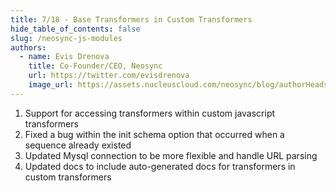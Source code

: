 ```yaml
---
title: 7/18 - Base Transformers in Custom Transformers
hide_table_of_contents: false
slug: /neosync-js-modules
authors:
  - name: Evis Drenova
    title: Co-Founder/CEO, Neosync
    url: https://twitter.com/evisdrenova
    image_url: https://assets.nucleuscloud.com/neosync/blog/authorHeadshots/evis.png
---
```


1. Support for accessing transformers within custom javascript transformers
2. Fixed a bug within the init schema option that occurred when a sequence already existed
3. Updated Mysql connection to be more flexible and handle URL parsing
4. Updated docs to include auto-generated docs for transformers in custom transformers
